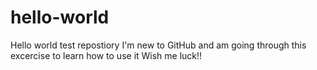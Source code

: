# hello-world
Hello world test repostiory
I'm new to GitHub and am going through this excercise to learn how to use it
Wish me luck!!
